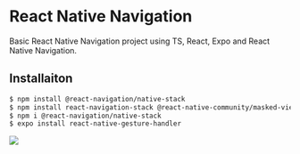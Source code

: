 # React Native Navigation
Basic React Native Navigation project using TS, React, Expo and React Native Navigation.
## Installaiton

```bash
$ npm install @react-navigation/native-stack
$ npm install react-navigation-stack @react-native-community/masked-view react-native-safe-area-context
$ npm i @react-navigation/native-stack
$ expo install react-native-gesture-handler
```

![](project-1.gif)